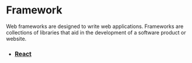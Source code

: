 # Framework

Web frameworks are designed to write web applications. Frameworks are collections of libraries that aid in the development of a software product or website.

- ### [React](/Documents/framework-docs/react.md)
